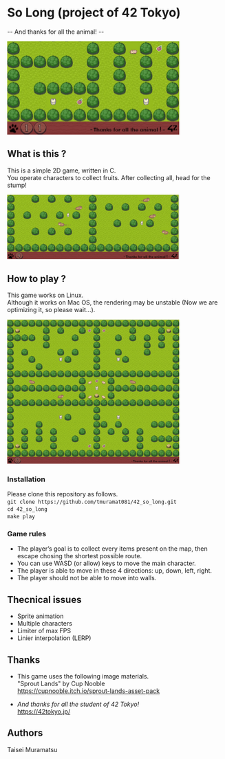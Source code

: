 # So Long (project of 42 Tokyo)
-- And thanks for all the animal! --  
  
<img src="thumbnails/image0.jpg" width="400px">  

## What is this ?
This is a simple 2D game, written in C.  
You operate characters to collect fruits. After collecting all, head for the stump!  
  
<img src="thumbnails/image2.jpg" width="400px">  

## How to play ?
This game works on Linux.  
Although it works on Mac OS, the rendering may be unstable (Now we are optimizing it, so please wait...).  
  
<img src="thumbnails/image1.jpg" width="400px">  

### Installation
Please clone this repository as follows.  
`git clone https://github.com/tmuramat081/42_so_long.git`  
`cd 42_so_long`  
`make play`  

### Game rules
- The player’s goal is to collect every items present on the map, then escape
chosing the shortest possible route.
- You can use WASD (or allow) keys to move the main character.
- The player is able to move in these 4 directions: up, down, left, right.
- The player should not be able to move into walls.

## Thecnical issues
- Sprite animation
- Multiple characters
- Limiter of max FPS
- Linier interpolation (LERP)

## Thanks
- This game uses the following image materials.  
"Sprout Lands" by Cup Nooble  
https://cupnooble.itch.io/sprout-lands-asset-pack  

- *And thanks for all the student of 42 Tokyo!*  
https://42tokyo.jp/

## Authors
Taisei Muramatsu  
